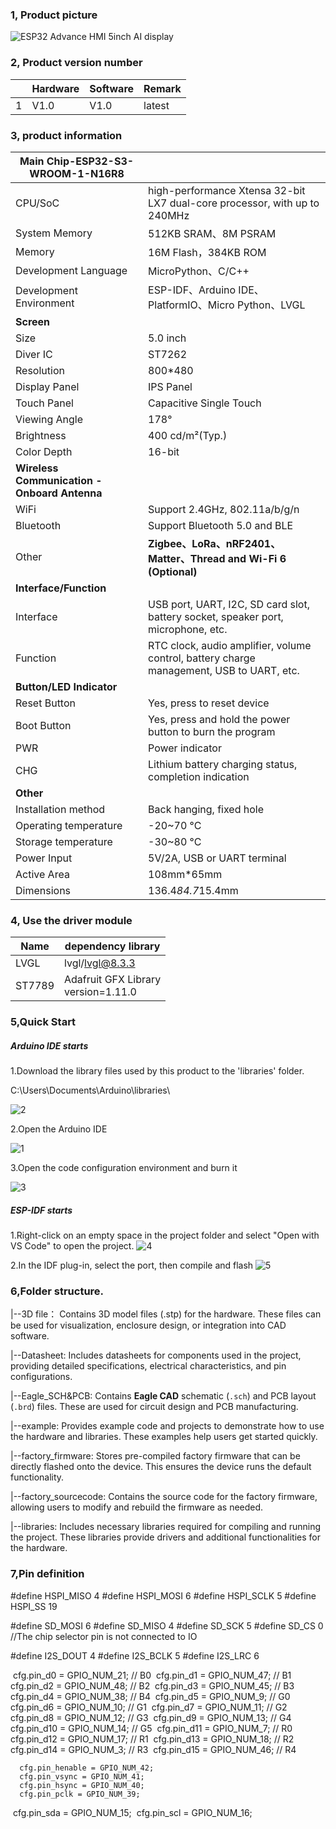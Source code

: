 ### 1, Product picture

![ESP32 Advance HMI 5inch AI display](https://www.elecrow.com/media/catalog/product/cache/9e67447b006ee4d9559353b91d12add5/e/s/esp32_advance_hmi_5.0inch_display.jpg)

### 2, Product version number

|      | Hardware | Software | Remark |
| ---- | -------- | -------- | ------ |
| 1    | V1.0     | V1.0     | latest |

### 3, product information

| Main Chip-ESP32-S3-WROOM-1-N16R8         |                                                              |
| -------------------------------------------- | ------------------------------------------------------------ |
| CPU/SoC                                      | high-performance Xtensa 32-bit LX7 dual-core processor, with up to 240MHz |
| System Memory                                | 512KB SRAM、8M PSRAM                                         |
| Memory                                       | 16M Flash，384KB ROM                                         |
| Development Language                         | MicroPython、C/C++                                           |
| Development Environment                      | ESP-IDF、Arduino IDE、PlatformIO、Micro Python、LVGL         |
| **Screen**                                   |                                                              |
| Size                                         | 5.0 inch                                                     |
| Diver IC                                     | ST7262                                                       |
| Resolution                                   | 800*480                                                      |
| Display Panel                                | IPS Panel                                                    |
| Touch Panel                                  | Capacitive Single Touch                                      |
| Viewing Angle                                | 178°                                                         |
| Brightness                                   | 400 cd/m²(Typ.)                                              |
| Color Depth                                  | 16-bit                                                       |
| **Wireless Communication - Onboard Antenna** |                                                              |
| WiFi                                         | Support 2.4GHz, 802.11a/b/g/n                                |
| Bluetooth                                    | Support Bluetooth 5.0 and BLE                                |
| Other                                        | **Zigbee、LoRa、nRF2401、Matter、Thread and Wi-Fi 6 (Optional)** |
| **Interface/Function**                       |                                                              |
| Interface                                    | USB port, UART, I2C, SD card slot, battery socket, speaker port, microphone, etc. |
| Function                                     | RTC clock, audio amplifier, volume control, battery charge management, USB to UART, etc. |
| **Button/LED Indicator**                     |                                                              |
| Reset Button                                 | Yes, press to reset device                                   |
| Boot Button                                  | Yes, press and hold the power button to burn the program     |
| PWR                                          | Power indicator                                              |
| CHG                                          | Lithium battery charging status, completion indication       |
| **Other**                                    |                                                              |
| Installation method                          | Back hanging, fixed hole                                     |
| Operating temperature                        | -20~70 °C                                                    |
| Storage temperature                          | -30~80 °C                                                    |
| Power Input                                  | 5V/2A, USB or UART terminal                                  |
| Active Area                                  | 108mm*65mm                                                   |
| Dimensions                                   | 136.4*84.7*15.4mm                                            |

### 4, Use the driver module

| Name   | dependency library                      |
| ------ | --------------------------------------- |
| LVGL   | lvgl/lvgl@8.3.3                         |
| ST7789 | Adafruit GFX Library<br/>version=1.11.0 |

### 5,Quick Start
##### Arduino IDE starts

1.Download the library files used by this product to the 'libraries' folder.

C:\Users\Documents\Arduino\libraries\

![2](https://github.com/user-attachments/assets/86c568bb-3921-4a07-ae91-62d7ce752e50)



2.Open the Arduino IDE

![1](https://github.com/user-attachments/assets/17b4e9af-a863-4bfd-839e-be94f00a33ad)


3.Open the code configuration environment and burn it

![3](https://github.com/user-attachments/assets/1a58d8ff-616b-4b71-9465-c2dac03f3399)



##### ESP-IDF starts

1.Right-click on an empty space in the project folder and select "Open with VS Code" to open the project.
![4](https://github.com/user-attachments/assets/a842ad62-ed8b-49c0-bfda-ee39102da467)



2.In the IDF plug-in, select the port, then compile and flash
![5](https://github.com/user-attachments/assets/76b6182f-0998-4496-920d-d262a5142df3)




### 6,Folder structure.

|--3D file： Contains 3D model files (.stp) for the hardware. These files can be used for visualization, enclosure design, or integration into CAD software.

|--Datasheet: Includes datasheets for components used in the project, providing detailed specifications, electrical characteristics, and pin configurations.

|--Eagle_SCH&PCB: Contains **Eagle CAD** schematic (`.sch`) and PCB layout (`.brd`) files. These are used for circuit design and PCB manufacturing.

|--example: Provides example code and projects to demonstrate how to use the hardware and libraries. These examples help users get started quickly.

|--factory_firmware: Stores pre-compiled factory firmware that can be directly flashed onto the device. This ensures the device runs the default functionality.

|--factory_sourcecode:  Contains the source code for the factory firmware, allowing users to modify and rebuild the firmware as needed.

|--libraries: Includes necessary libraries required for compiling and running the project. These libraries provide drivers and additional functionalities for the hardware.

### 7,Pin definition

#define HSPI_MISO  4
#define HSPI_MOSI  6
#define HSPI_SCLK  5
#define HSPI_SS    19

#define SD_MOSI 6
#define SD_MISO 4
#define SD_SCK 5
#define SD_CS 0 //The chip selector pin is not connected to IO

#define I2S_DOUT 4
#define I2S_BCLK 5
#define I2S_LRC 6

​      cfg.pin_d0 = GPIO_NUM_21;    // B0
​      cfg.pin_d1 = GPIO_NUM_47;    // B1
​      cfg.pin_d2 = GPIO_NUM_48;   // B2
​      cfg.pin_d3 = GPIO_NUM_45;    // B3
​      cfg.pin_d4 = GPIO_NUM_38;    // B4
​      cfg.pin_d5 = GPIO_NUM_9;    // G0
​      cfg.pin_d6 = GPIO_NUM_10;    // G1
​      cfg.pin_d7 = GPIO_NUM_11;    // G2
​      cfg.pin_d8 = GPIO_NUM_12;   // G3
​      cfg.pin_d9 = GPIO_NUM_13;   // G4
​      cfg.pin_d10 = GPIO_NUM_14;   // G5
​      cfg.pin_d11 = GPIO_NUM_7;  // R0
​      cfg.pin_d12 = GPIO_NUM_17;  // R1
​      cfg.pin_d13 = GPIO_NUM_18;  // R2
​      cfg.pin_d14 = GPIO_NUM_3;  // R3
​      cfg.pin_d15 = GPIO_NUM_46;  // R4

      cfg.pin_henable = GPIO_NUM_42;
      cfg.pin_vsync = GPIO_NUM_41;
      cfg.pin_hsync = GPIO_NUM_40;
      cfg.pin_pclk = GPIO_NUM_39;


​     cfg.pin_sda = GPIO_NUM_15;
​      cfg.pin_scl = GPIO_NUM_16;
